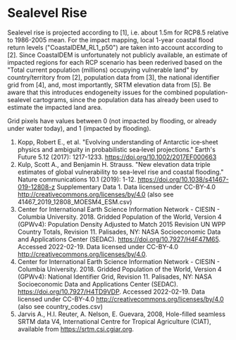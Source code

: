 # Sealevel Rise

Sealevel rise is projected according to [1], i.e. about 1.5m for RCP8.5 relative to 1986-2005 mean. For the impact mapping, local 1-year coastal flood return levels ("CoastalDEM_RL1_p50") are taken into account according to [2]. Since CoastalDEM is unfortunately not publicly available, an estimate of impacted regions for each RCP scenario has been rederived based on the "Total current population (millions) occupying vulnerable land" by country/territory from [2], population data from [3], the national identifier grid from [4], and, most importantly, SRTM elevation data from [5]. Be aware that this introduces endogeneity issues for the combined population-sealevel cartograms, since the population data has already been used to estimate the impacted land area.

Grid pixels have values between 0 (not impacted by flooding, or already under water today), and 1 (impacted by flooding).

1. Kopp, Robert E., et al. "Evolving understanding of Antarctic ice‐sheet physics and ambiguity in probabilistic sea‐level projections." Earth's Future 5.12 (2017): 1217-1233. https://doi.org/10.1002/2017EF000663
2. Kulp, Scott A., and Benjamin H. Strauss. "New elevation data triple estimates of global vulnerability to sea-level rise and coastal flooding." Nature communications 10.1 (2019): 1-12. https://doi.org/10.1038/s41467-019-12808-z Supplementary Data 1. Data licensed under CC-BY-4.0 http://creativecommons.org/licenses/by/4.0 (also see 41467_2019_12808_MOESM4_ESM.csv)
3. Center for International Earth Science Information Network - CIESIN - Columbia University. 2018. Gridded Population of the World, Version 4 (GPWv4): Population Density Adjusted to Match 2015 Revision UN WPP Country Totals, Revision 11. Palisades, NY: NASA Socioeconomic Data and Applications Center (SEDAC). https://doi.org/10.7927/H4F47M65. Accessed 2022-02-19. Data licensed under CC-BY-4.0 http://creativecommons.org/licenses/by/4.0.
4. Center for International Earth Science Information Network - CIESIN - Columbia University. 2018. Gridded Population of the World, Version 4 (GPWv4): National Identifier Grid, Revision 11. Palisades, NY: NASA Socioeconomic Data and Applications Center (SEDAC). https://doi.org/10.7927/H4TD9VDP. Accessed 2022-02-19. Data licensed under CC-BY-4.0 http://creativecommons.org/licenses/by/4.0 (also see country_codes.csv)
5. Jarvis A., H.I. Reuter, A. Nelson, E. Guevara, 2008, Hole-filled seamless SRTM data V4, International Centre for Tropical Agriculture (CIAT), available from
https://srtm.csi.cgiar.org.